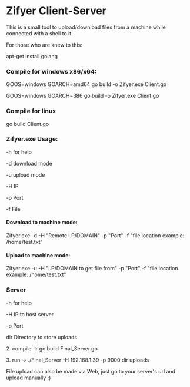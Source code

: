 <h1>Zifyer Client-Server</h1>
This is a small tool to upload/download files from a machine while connected with a shell to it
<p>For those who are knew to this:</p>
<p>apt-get install golang</p>

<h3>Compile for windows x86/x64:</h3>
<p>GOOS=windows GOARCH=amd64 go build -o Zifyer.exe Client.go</p>
<p>GOOS=windows GOARCH=386 go build -o Zifyer.exe Client.go</p>

<h3>Compile for linux </h3>

go build Client.go


<h3>Zifyer.exe Usage:</h3>
<p>-h for help</p>
<p>-d download mode</p>
<p>-u upload mode </p>
<p>-H IP </p>
<p>-p Port </p>
<p>-f File </p>

<h4>Download to machine mode: </h4>
<p>Zifyer.exe -d -H "Remote I.P/DOMAIN" -p "Port" -f "file location example: /home/test.txt"</p>

<h4>Upload to machine mode:</h4>
<p>Zifyer.exe -u -H "I.P/DOMAIN to get file from" -p "Port" -f "file location example: /home/test.txt"</p>

<h3>Server</h3>
<p>-h for help</p>
<p>-H IP to host server </p>
<p>-p Port </p>
<p>dir Directory to store uploads</p>

<p>2. compile -> go build Final_Server.go</p>
<p>3. run -> ./Final_Server -H 192.168.1.39 -p 9000 dir uploads </p>
<p> File upload can also be made via Web, just go to your server's url and upload manually :) </p>

